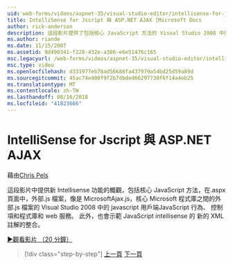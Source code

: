 ```yaml
---
uid: web-forms/videos/aspnet-35/visual-studio-editor/intellisense-for-jscript-and-aspnet-ajax
title: IntelliSense for Jscript 與 ASP.NET AJAX |Microsoft Docs
author: rick-anderson
description: 這段影片提供了包括核心 JavaScript 方法的 Visual Studio 2008 中的 JavaScript 的新 Intellisense 功能，外部.js 檔案 i...
ms.author: riande
ms.date: 11/15/2007
ms.assetid: 9d490341-f228-432e-a386-e6e51476c165
msc.legacyurl: /web-forms/videos/aspnet-35/visual-studio-editor/intellisense-for-jscript-and-aspnet-ajax
msc.type: video
ms.openlocfilehash: d331977eb78ad56686fa437979a54bd25d59a89d
ms.sourcegitcommit: 45ac74e400f9f2b7dbded66297730f6f14a4eb25
ms.translationtype: MT
ms.contentlocale: zh-TW
ms.lasthandoff: 08/16/2018
ms.locfileid: "41823666"
---
```

<a name="intellisense-for-jscript-and-aspnet-ajax"></a>IntelliSense for Jscript 與 ASP.NET AJAX
====================
藉由[Chris Pels](https://twitter.com/chrispels)

這段影片中提供新 Intellisense 功能的概觀，包括核心 JavaScript 方法，在.aspx 頁面中，外部.js 檔案，像是 MicrosoftAjax.js，核心 Microsoft 程式庫之間的外部.js 檔案的 Visual Studio 2008 中的 javascript 用戶端JavaScript 行為、 控制項和程式庫和 web 服務。 此外，也會示範 JavaScript intellisense 的 新的 XML 註解的整合。

[&#9654;觀看影片 （20 分鐘）](https://channel9.msdn.com/Blogs/ASP-NET-Site-Videos/intellisense-for-jscript-and-aspnet-ajax)

> [!div class="step-by-step"]
> [上一頁](multi-targeting-support-in-visual-studio-2008.md)
> [下一頁](quick-tour-of-the-visual-studio-2008-integrated-development-environment.md)
